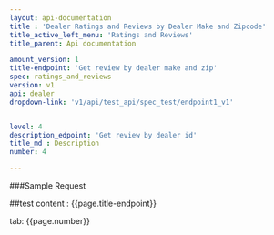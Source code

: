 ```yaml
---
layout: api-documentation
title : 'Dealer Ratings and Reviews by Dealer Make and Zipcode'
title_active_left_menu: 'Ratings and Reviews'
title_parent: Api documentation

amount_version: 1
title-endpoint: 'Get review by dealer make and zip'
spec: ratings_and_reviews
version: v1
api: dealer
dropdown-link: 'v1/api/test_api/spec_test/endpoint1_v1'


level: 4
description_edpoint: 'Get review by dealer id'
title_md : Description
number: 4

---
```



###Sample Request

##test content : {{page.title-endpoint}} 

tab: {{page.number}} 
